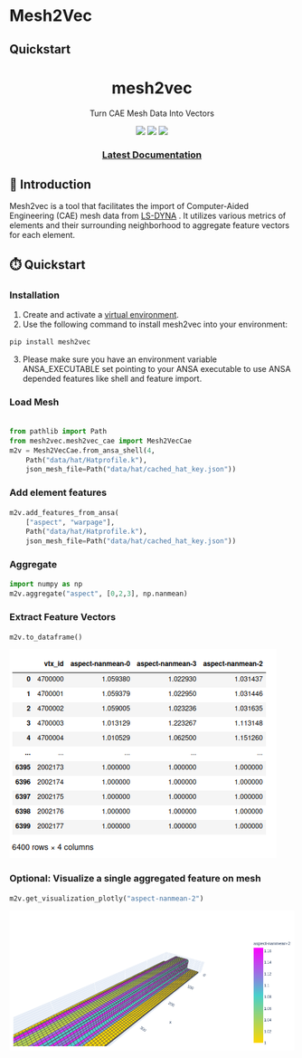 Mesh2Vec
========

Quickstart
-----------

<h1 align="center">mesh2vec</h1>
<p align="center">Turn CAE Mesh Data Into Vectors</p>

<p align="center">
	<a href="https://github.com/renumics/mesh2vec"><img src="https://img.shields.io/github/license/renumics/mesh2vec" height="20"/></a>    
 	<a href="https://github.com/renumics/mesh2vec"><img src="https://img.shields.io/pypi/pyversions/mesh2vec" height="20"/></a>   
 	<a href="https://github.com/renumics/mesh2vec"><img src="https://img.shields.io/pypi/wheel/mesh2vec" height="20"/></a>   
</p>
<h3 align="center">
   <a href="https://renumics.github.io/mesh2vec/"><b>Latest Documentation</b></a>
</h3>

## 🚀 Introduction
Mesh2vec is a tool that facilitates the import of Computer-Aided Engineering (CAE) mesh data from [LS-DYNA](https://www.ansys.com/de-de/products/structures/ansys-ls-dyna) .
It utilizes various metrics of elements and their surrounding neighborhood to aggregate feature vectors for each element.

## ⏱️ Quickstart


### Installation
1. Create and activate a [virtual environment](https://packaging.python.org/en/latest/guides/installing-using-pip-and-virtual-environments/).
2. Use the following command to install mesh2vec into your environment:

```bash
pip install mesh2vec
```
3. Please make sure you have an environment variable ANSA_EXECUTABLE set pointing to your ANSA executable to use ANSA depended features like shell and feature import.

### Load Mesh
```python

from pathlib import Path
from mesh2vec.mesh2vec_cae import Mesh2VecCae
m2v = Mesh2VecCae.from_ansa_shell(4,
    Path("data/hat/Hatprofile.k"),
    json_mesh_file=Path("data/hat/cached_hat_key.json"))
```

### Add element features
```python
m2v.add_features_from_ansa(
    ["aspect", "warpage"],
    Path("data/hat/Hatprofile.k"),
    json_mesh_file=Path("data/hat/cached_hat_key.json"))
```

### Aggregate
```python
import numpy as np
m2v.aggregate("aspect", [0,2,3], np.nanmean)
```

### Extract Feature Vectors
```python
m2v.to_dataframe()
```
![data frame with feature vectors](docs/source/_static/m2v.to_df.png)

### Optional: Visualize a single aggregated feature on mesh
```python
m2v.get_visualization_plotly("aspect-nanmean-2")
```
![3d mesh plot of agggredated](docs/source/_static/hat_aspect_3_plot.png)


